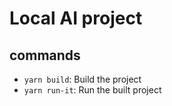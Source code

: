 # Local AI project

## commands

- `yarn build`: Build the project
- `yarn run-it`: Run the built project
